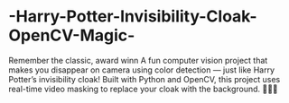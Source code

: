 # -Harry-Potter-Invisibility-Cloak-OpenCV-Magic-
Remember the classic, award winn
A fun computer vision project that makes you disappear on camera using color detection — just like Harry Potter’s invisibility cloak! Built with Python and OpenCV, this project uses real-time video masking to replace your cloak with the background. 🧙‍♂️✨

